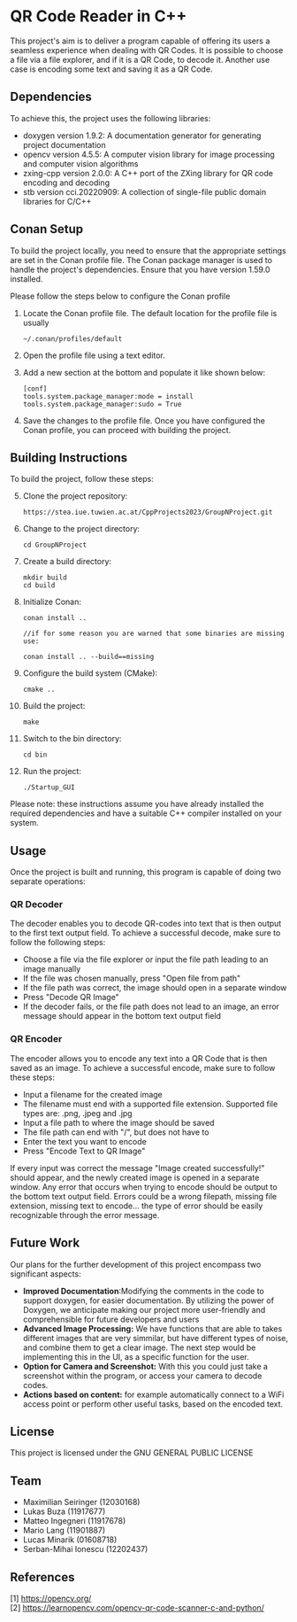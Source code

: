 # QR Code Reader in C++

This project's aim is to deliver a program capable of offering its users a seamless experience when dealing with QR Codes. It is possible to choose a file via a file explorer, and if it is a QR Code, to decode it. Another use case is encoding some text and saving it as a QR Code. 

## Dependencies

To achieve this, the project uses the following libraries:

+ doxygen version 1.9.2: A documentation generator for generating project documentation
+ opencv version 4.5.5: A computer vision library for image processing and computer vision algorithms
+ zxing-cpp version 2.0.0: A C++ port of the ZXing library for QR code encoding and decoding 
+ stb version cci.20220909: A collection of single-file public domain libraries for C/C++ 

## Conan Setup

To build the project locally, you need to ensure that the appropriate settings are set in the Conan profile file. The Conan package manager is used to handle the project's dependencies. Ensure that you have version 1.59.0 installed.

Please follow the steps below to configure the Conan profile
1. Locate the Conan profile file. The default location for the profile file is usually 

       ~/.conan/profiles/default

2. Open the profile file using a text editor.
3. Add a new section at the bottom and populate it like shown below:

       [conf]
       tools.system.package_manager:mode = install
       tools.system.package_manager:sudo = True

4. Save the changes to the profile file.
Once you have configured the Conan profile, you can proceed with building the project.

## Building Instructions

To build the project, follow these steps:

5. Clone the project repository: 

       https://stea.iue.tuwien.ac.at/CppProjects2023/GroupNProject.git

6. Change to the project directory: 
     
       cd GroupNProject

7. Create a build directory: 
          
       mkdir build
       cd build

8. Initialize Conan: 

       conan install ..

       //if for some reason you are warned that some binaries are missing use:
       
       conan install .. --build==missing

9. Configure the build system (CMake):

       cmake ..

10. Build the project:

        make

11. Switch to the bin directory:

        cd bin

12. Run the project:

        ./Startup_GUI

Please note: these instructions assume you have already installed the required dependencies and have a suitable C++ compiler installed on your system.

## Usage
Once the project is built and running, this program is capable of doing two separate operations:

### QR Decoder 
The decoder enables you to decode QR-codes into text that is then output to the first text output field. 
To achieve a successful decode, make sure to follow the following steps:

+ Choose a file via the file explorer or input the file path leading to an image manually
+ If the file was chosen manually, press "Open file from path"
+ If the file path was correct, the image should open in a separate window
+ Press "Decode QR Image"
+ If the decoder fails, or the file path does not lead to an image, an error message should appear in the bottom text output field

### QR Encoder
The encoder allows you to encode any text into a QR Code that is then saved as an image. 
To achieve a successful encode, make sure to follow these steps:

+ Input a filename for the created image <br>
+ The filename must end with a supported file extension. Supported file types are: .png, .jpeg and .jpg <br>
+ Input a file path to where the image should be saved <br>
+ The file path can end with "/", but does not have to <br>
+ Enter the text you want to encode <br>
+ Press "Encode Text to QR Image" <br>

If every input was correct the message "Image created successfully!" should appear, and the newly created image is opened in a separate window. 
Any error that occurs when trying to encode should be output to the bottom text output field. Errors could be a wrong filepath, missing file extension, missing text to encode… the type of error should be easily recognizable through the error message.

## Future Work
Our plans for the further development of this project encompass two significant aspects:
* __Improved Documentation__:Modifying the comments in the code to support doxygen, for easier documentation. By utilizing the power of Doxygen, we anticipate making our project more user-friendly and comprehensible for future developers and users
* __Advanced Image Processing:__ We have functions that are able to takes different images that are very simmilar, but have different types of noise, and combine them to get a clear image. The next step would be implementing this in the UI, as a specific function for the user.
* __Option for Camera and Screenshot:__ With this you could just take a screenshot within the program, or access your camera to decode codes.
* __Actions based on content:__ for example automatically connect to a WiFi access point or perform other useful tasks, based on the encoded text.

## License
This project is licensed under the GNU GENERAL PUBLIC LICENSE

## Team
- Maximilian Seiringer (12030168)
- Lukas Buza (11917677)
- Matteo Ingegneri (11917678)
- Mario Lang (11901887)
- Lucas Minarik (01608718)
- Serban-Mihai Ionescu  (12202437)


## References
[1] https://opencv.org/<br>
[2] https://learnopencv.com/opencv-qr-code-scanner-c-and-python/<br>
